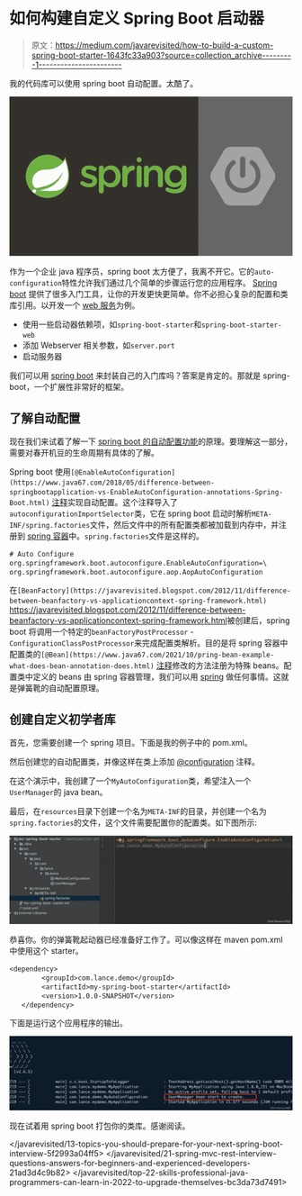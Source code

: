 # 如何构建自定义 Spring Boot 启动器

> 原文：<https://medium.com/javarevisited/how-to-build-a-custom-spring-boot-starter-1643fc33a903?source=collection_archive---------1----------------------->

我的代码库可以使用 spring boot 自动配置。太酷了。

[![](img/c4d2a96b0d04e1d8d13d6fa3a4af0fa7.png)](https://www.java67.com/2017/11/top-5-free-core-spring-mvc-courses-learn-online.html)

作为一个企业 java 程序员，spring boot 太方便了，我离不开它。它的`auto-configuration`特性允许我们通过几个简单的步骤运行您的应用程序。 [Spring boot](/javarevisited/10-free-spring-boot-tutorials-and-courses-for-java-developers-53dfe084587e) 提供了很多入门工具，让你的开发更快更简单。你不必担心复杂的配置和类库引用。以开发一个 [web 服务](/javarevisited/top-5-books-and-courses-to-learn-restful-web-services-in-java-using-spring-mvc-and-spring-boot-79ec4b351d12?source=---------17------------------)为例。

*   使用一些启动器依赖项，如`spring-boot-starter`和`spring-boot-starter-web`
*   添加 Webserver 相关参数，如`server.port`
*   启动服务器

我们可以用 [spring boot](/javarevisited/top-10-courses-to-learn-spring-boot-in-2020-best-of-lot-6ffce88a1b6e) 来封装自己的入门库吗？答案是肯定的。那就是 spring-boot，一个扩展性非常好的框架。

## 了解自动配置

现在我们来试着了解一下 [spring boot 的自动配置功能](https://javarevisited.blogspot.com/2018/11/top-5-spring-boot-features-java.html)的原理。要理解这一部分，需要对春开机豆的生命周期有具体的了解。

Spring boot 使用`[@EnableAutoConfiguration](https://www.java67.com/2018/05/difference-between-springbootapplication-vs-EnableAutoConfiguration-annotations-Spring-Boot.html)` [注释](https://www.java67.com/2018/05/difference-between-springbootapplication-vs-EnableAutoConfiguration-annotations-Spring-Boot.html)实现自动配置。这个注释导入了`autoconfigurationImportSelector`类，它在 spring boot 启动时解析`META-INF/spring.factories`文件，然后文件中的所有配置类都被加载到内存中，并注册到 [spring 容器](https://javarevisited.blogspot.com/2012/12/inversion-of-control-dependency-injection-design-pattern-spring-example-tutorial.html)中。`spring.factories`文件是这样的。

```
# Auto Configure
org.springframework.boot.autoconfigure.EnableAutoConfiguration=\
org.springframework.boot.autoconfigure.aop.AopAutoConfiguration
```

在`[BeanFactory](https://javarevisited.blogspot.com/2012/11/difference-between-beanfactory-vs-applicationcontext-spring-framework.html)` <https://javarevisited.blogspot.com/2012/11/difference-between-beanfactory-vs-applicationcontext-spring-framework.html>被创建后，spring boot 将调用一个特定的`beanFactoryPostProcessor` - `ConfigurationClassPostProcessor`来完成配置类解析。目的是将 spring 容器中配置类的`[@Bean](https://www.java67.com/2021/10/pring-bean-example-what-does-bean-annotation-does.html)` [注释](https://www.java67.com/2021/10/pring-bean-example-what-does-bean-annotation-does.html)修改的方法注册为特殊 beans。配置类中定义的 beans 由 spring 容器管理，我们可以用 [spring](/javarevisited/5-advanced-spring-framework-books-experienced-java-developers-should-read-in-2020-best-of-lot-2a786fc5ad31?source=collection_home---4------4-----------------------) 做任何事情。这就是弹簧靴的自动配置原理。

## 创建自定义初学者库

首先，您需要创建一个 spring 项目。下面是我的例子中的 pom.xml。

然后创建您的自动配置类，并像这样在类上添加 [@configuration](https://javarevisited.blogspot.com/2019/02/difference-between-contextconfiguration-and-springapplicationConfiguration-annotations-in-spring-boot-testing.html#axzz7BnOZ1wuB) 注释。

在这个演示中，我创建了一个`MyAutoConfiguration`类，希望注入一个`UserManager`的 java bean。

最后，在`resources`目录下创建一个名为`META-INF`的目录，并创建一个名为`spring.factories`的文件，这个文件需要配置你的配置类。如下图所示:

[![](img/0ddd161a34ba50180ffbab07ec8d2d35.png)](https://javarevisited.blogspot.com/2021/11/how-to-create-your-first-mvc-application-using-spring-mvc-.html)

恭喜你。你的弹簧靴起动器已经准备好工作了。可以像这样在 maven pom.xml 中使用这个 starter。

```
<dependency>
        <groupId>com.lance.demo</groupId>
        <artifactId>my-spring-boot-starter</artifactId>
        <version>1.0.0-SNAPSHOT</version>
   </dependency>
```

下面是运行这个应用程序的输出。

![](img/5818ae646bd07c2bb46fc6498fbb4562.png)

现在试着用 spring boot 打包你的类库。感谢阅读。

</javarevisited/13-topics-you-should-prepare-for-your-next-spring-boot-interview-5f2993a04ff5>  </javarevisited/21-spring-mvc-rest-interview-questions-answers-for-beginners-and-experienced-developers-21ad3d4c9b82>  </javarevisited/top-22-skills-professional-java-programmers-can-learn-in-2022-to-upgrade-themselves-bc3da73d7491> 